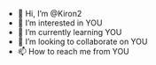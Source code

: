 - 👋 Hi, I’m @Kiron2
- 👀 I’m interested in YOU
- 🌱 I’m currently learning YOU
- 💞️ I’m looking to collaborate on YOU
- 📫 How to reach me from YOU


